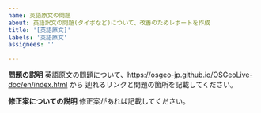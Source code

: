 ```yaml
---
name: 英語原文の問題
about: 英語訳文の問題(タイポなど)について、改善のためレポートを作成
title: '[英語原文]'
labels: '英語原文'
assignees: ''

---
```


**問題の説明**
英語原文の問題について、https://osgeo-jp.github.io/OSGeoLive-doc/en/index.html から
辿れるリンクと問題の箇所を記載してください。  

**修正案についての説明**
修正案があれば記載してください。
